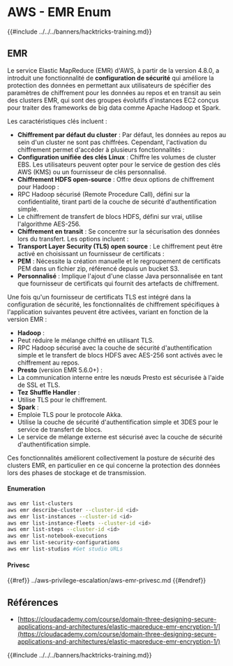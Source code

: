 # AWS - EMR Enum

{{#include ../../../banners/hacktricks-training.md}}

## EMR

Le service Elastic MapReduce (EMR) d'AWS, à partir de la version 4.8.0, a introduit une fonctionnalité de **configuration de sécurité** qui améliore la protection des données en permettant aux utilisateurs de spécifier des paramètres de chiffrement pour les données au repos et en transit au sein des clusters EMR, qui sont des groupes évolutifs d'instances EC2 conçus pour traiter des frameworks de big data comme Apache Hadoop et Spark.

Les caractéristiques clés incluent :

- **Chiffrement par défaut du cluster** : Par défaut, les données au repos au sein d'un cluster ne sont pas chiffrées. Cependant, l'activation du chiffrement permet d'accéder à plusieurs fonctionnalités :
- **Configuration unifiée des clés Linux** : Chiffre les volumes de cluster EBS. Les utilisateurs peuvent opter pour le service de gestion des clés AWS (KMS) ou un fournisseur de clés personnalisé.
- **Chiffrement HDFS open-source** : Offre deux options de chiffrement pour Hadoop :
- RPC Hadoop sécurisé (Remote Procedure Call), défini sur la confidentialité, tirant parti de la couche de sécurité d'authentification simple.
- Le chiffrement de transfert de blocs HDFS, défini sur vrai, utilise l'algorithme AES-256.
- **Chiffrement en transit** : Se concentre sur la sécurisation des données lors du transfert. Les options incluent :
- **Transport Layer Security (TLS) open source** : Le chiffrement peut être activé en choisissant un fournisseur de certificats :
- **PEM** : Nécessite la création manuelle et le regroupement de certificats PEM dans un fichier zip, référencé depuis un bucket S3.
- **Personnalisé** : Implique l'ajout d'une classe Java personnalisée en tant que fournisseur de certificats qui fournit des artefacts de chiffrement.

Une fois qu'un fournisseur de certificats TLS est intégré dans la configuration de sécurité, les fonctionnalités de chiffrement spécifiques à l'application suivantes peuvent être activées, variant en fonction de la version EMR :

- **Hadoop** :
- Peut réduire le mélange chiffré en utilisant TLS.
- RPC Hadoop sécurisé avec la couche de sécurité d'authentification simple et le transfert de blocs HDFS avec AES-256 sont activés avec le chiffrement au repos.
- **Presto** (version EMR 5.6.0+) :
- La communication interne entre les nœuds Presto est sécurisée à l'aide de SSL et TLS.
- **Tez Shuffle Handler** :
- Utilise TLS pour le chiffrement.
- **Spark** :
- Emploie TLS pour le protocole Akka.
- Utilise la couche de sécurité d'authentification simple et 3DES pour le service de transfert de blocs.
- Le service de mélange externe est sécurisé avec la couche de sécurité d'authentification simple.

Ces fonctionnalités améliorent collectivement la posture de sécurité des clusters EMR, en particulier en ce qui concerne la protection des données lors des phases de stockage et de transmission.

#### Enumeration
```bash
aws emr list-clusters
aws emr describe-cluster --cluster-id <id>
aws emr list-instances --cluster-id <id>
aws emr list-instance-fleets --cluster-id <id>
aws emr list-steps --cluster-id <id>
aws emr list-notebook-executions
aws emr list-security-configurations
aws emr list-studios #Get studio URLs
```
#### Privesc

{{#ref}}
../aws-privilege-escalation/aws-emr-privesc.md
{{#endref}}

## Références

- [https://cloudacademy.com/course/domain-three-designing-secure-applications-and-architectures/elastic-mapreduce-emr-encryption-1/](https://cloudacademy.com/course/domain-three-designing-secure-applications-and-architectures/elastic-mapreduce-emr-encryption-1/)

{{#include ../../../banners/hacktricks-training.md}}
